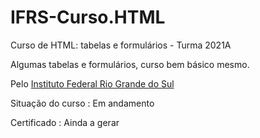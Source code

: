 # IFRS-Curso.HTML
Curso de HTML: tabelas e formulários - Turma 2021A <br>

Algumas tabelas e formulários, curso bem básico mesmo.

Pelo <a href="https://moodle.ifrs.edu.br/">Instituto Federal Rio Grande do Sul</a>

Situação do curso : Em andamento 

Certificado : Ainda a gerar
